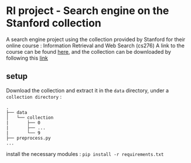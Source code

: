 # RI project - Search engine on the Stanford collection

A search engine project using the collection provided by Stanford for their online course : Information Retrieval and Web Search (cs276)
A link to the course can be found [here](http://web.stanford.edu/class/cs276/), and the collection can be downloaded by following this [link](http://web.stanford.edu/class/cs276/pa/pa1-data.zip)

## setup

Download the collection and extract it in the `data` directory, under a `collection directory` :
```
.
├── data
│   └── collection
|       ├── 0
|       ├── ...
|       └── 9
├── preprocess.py
...
```
install the necessary modules : `pip install -r requirements.txt`